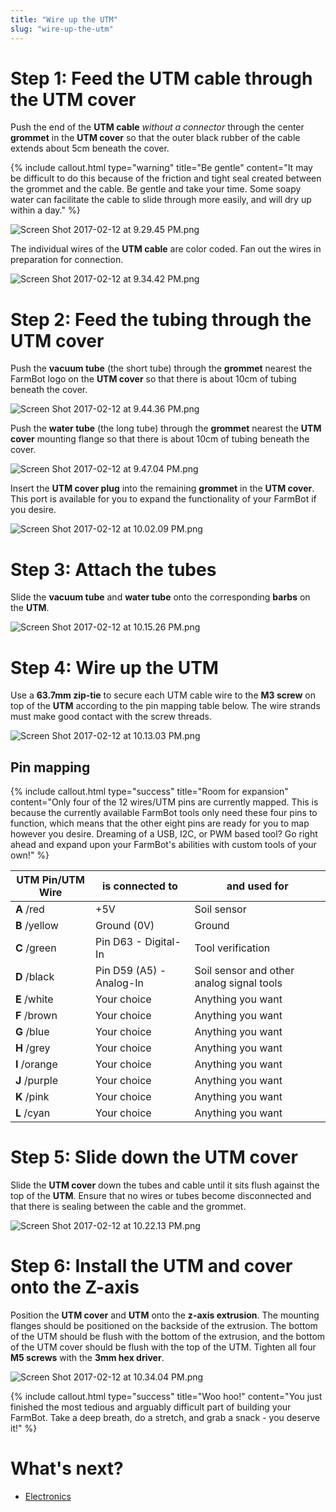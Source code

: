 ```yaml
---
title: "Wire up the UTM"
slug: "wire-up-the-utm"
---
```


# Step 1: Feed the UTM cable through the UTM cover
Push the end of the **UTM cable** *without a connector* through the center **grommet** in the **UTM cover** so that the outer black rubber of the cable extends about 5cm beneath the cover.

{%
include callout.html
type="warning"
title="Be gentle"
content="It may be difficult to do this because of the friction and tight seal created between the grommet and the cable. Be gentle and take your time. Some soapy water can facilitate the cable to slide through more easily, and will dry up within a day."
%}



![Screen Shot 2017-02-12 at 9.29.45 PM.png](_images/Screen_Shot_2017-02-12_at_9.29.45_PM.png)

The individual wires of the **UTM cable** are color coded. Fan out the wires in preparation for connection.

![Screen Shot 2017-02-12 at 9.34.42 PM.png](_images/Screen_Shot_2017-02-12_at_9.34.42_PM.png)

# Step 2: Feed the tubing through the UTM cover
Push the **vacuum tube** (the short tube) through the **grommet** nearest the FarmBot logo on the **UTM cover** so that there is about 10cm of tubing beneath the cover.

![Screen Shot 2017-02-12 at 9.44.36 PM.png](_images/Screen_Shot_2017-02-12_at_9.44.36_PM.png)

Push the **water tube** (the long tube) through the **grommet** nearest the **UTM cover** mounting flange so that there is about 10cm of tubing beneath the cover.

![Screen Shot 2017-02-12 at 9.47.04 PM.png](_images/Screen_Shot_2017-02-12_at_9.47.04_PM.png)

Insert the **UTM cover plug** into the remaining **grommet** in the **UTM cover**. This port is available for you to expand the functionality of your FarmBot if you desire.

![Screen Shot 2017-02-12 at 10.02.09 PM.png](_images/Screen_Shot_2017-02-12_at_10.02.09_PM.png)

# Step 3: Attach the tubes
Slide the **vacuum tube** and **water tube** onto the corresponding **barbs** on the **UTM**.

![Screen Shot 2017-02-12 at 10.15.26 PM.png](_images/Screen_Shot_2017-02-12_at_10.15.26_PM.png)

# Step 4: Wire up the UTM
Use a **63.7mm zip-tie** to secure each UTM cable wire to the **M3 screw** on top of the **UTM** according to the pin mapping table below. The wire strands must make good contact with the screw threads.

![Screen Shot 2017-02-12 at 10.13.03 PM.png](_images/Screen_Shot_2017-02-12_at_10.13.03_PM.png)

## Pin mapping

{%
include callout.html
type="success"
title="Room for expansion"
content="Only four of the 12 wires/UTM pins are currently mapped. This is because the currently available FarmBot tools only need these four pins to function, which means that the other eight pins are ready for you to map however you desire. Dreaming of a USB, I2C, or PWM based tool? Go right ahead and expand upon your FarmBot's abilities with custom tools of your own!"
%}



|UTM Pin/UTM Wire              |is connected to               |and used for                  |
|------------------------------|------------------------------|------------------------------|
|**A** /<span class="cable-color red">red</span>|+5V                           |Soil sensor
|**B** /<span class="cable-color yellow">yellow</span>|Ground (0V)                   |Ground
|**C** /<span class="cable-color green">green</span>|Pin D63 - Digital-In          |Tool verification
|**D** /<span class="cable-color black">black</span>|Pin D59 (A5) - Analog-In      |Soil sensor and other analog signal tools
|**E** /<span class="cable-color white">white</span>|Your choice                   |Anything you want
|**F** /<span class="cable-color brown">brown</span>|Your choice                   |Anything you want
|**G** /<span class="cable-color blue">blue</span>|Your choice                   |Anything you want
|**H** /<span class="cable-color grey">grey</span>|Your choice                   |Anything you want
|**I** /<span class="cable-color orange">orange</span>|Your choice                   |Anything you want
|**J** /<span class="cable-color purple">purple</span>|Your choice                   |Anything you want
|**K** /<span class="cable-color pink">pink</span>|Your choice                   |Anything you want
|**L** /<span class="cable-color cyan">cyan</span>|Your choice                   |Anything you want

# Step 5: Slide down the UTM cover
Slide the **UTM cover** down the tubes and cable until it sits flush against the top of the **UTM**. Ensure that no wires or tubes become disconnected and that there is sealing between the cable and the grommet.

![Screen Shot 2017-02-12 at 10.22.13 PM.png](_images/Screen_Shot_2017-02-12_at_10.22.13_PM.png)

# Step 6: Install the UTM and cover onto the Z-axis
Position the **UTM cover** and **UTM** onto the **z-axis extrusion**. The mounting flanges should be positioned on the backside of the extrusion. The bottom of the UTM should be flush with the bottom of the extrusion, and the bottom of the UTM cover should be flush with the top of the UTM. Tighten all four **M5 screws** with the **3mm hex driver**.

![Screen Shot 2017-02-12 at 10.34.04 PM.png](_images/Screen_Shot_2017-02-12_at_10.34.04_PM.png)



{%
include callout.html
type="success"
title="Woo hoo!"
content="You just finished the most tedious and arguably difficult part of building your FarmBot. Take a deep breath, do a stretch, and grab a snack - you deserve it!"
%}


# What's next?

 * [Electronics](../electronics.md)
